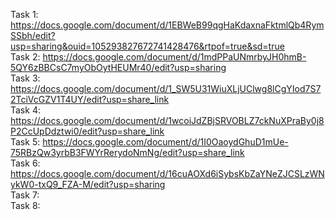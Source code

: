 Task 1: https://docs.google.com/document/d/1EBWeB99qgHaKdaxnaFktmlQb4RymSSbh/edit?usp=sharing&ouid=105293827672741428476&rtpof=true&sd=true   
Task 2: https://docs.google.com/document/d/1mdPPaUNmrbyJH0hmB-5QY6zBBCsC7myObOytHEUMr40/edit?usp=sharing   
Task 3: https://docs.google.com/document/d/1_SW5U31WiuXLjUClwg8lCgYIod7S72TciVcGZV1T4UY/edit?usp=share_link   
Task 4: https://docs.google.com/document/d/1wcoiJdZBjSRVOBLZ7ckNuXPraBy0j8P2CcUpDdztwi0/edit?usp=share_link   
Task 5: https://docs.google.com/document/d/1I0OaoydGhuD1mUe-75RBzQw3yrbB3FWYrRerydoNmNg/edit?usp=share_link   
Task 6: https://docs.google.com/document/d/16cuAOXd6iSybsKbZaYNeZJCSLzWNykW0-txQ9_FZA-M/edit?usp=sharing   
Task 7:   
Task 8:   
